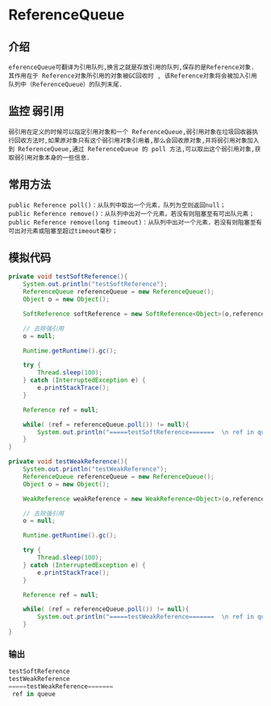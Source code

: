 # ReferenceQueue

## 介绍

    eferenceQueue可翻译为引用队列,换言之就是存放引用的队列,保存的是Reference对象.
    其作用在于 Reference对象所引用的对象被GC回收时 , 该Reference对象将会被加入引用队列中（ReferenceQueue）的队列末尾.

## 监控 弱引用 

    弱引用在定义的时候可以指定引用对象和一个 ReferenceQueue,弱引用对象在垃圾回收器执行回收方法时,如果原对象只有这个弱引用对象引用着,那么会回收原对象,并将弱引用对象加入到 ReferenceQueue,通过 ReferenceQueue 的 poll 方法,可以取出这个弱引用对象,获取弱引用对象本身的一些信息.
## 常用方法

    public Reference poll()：从队列中取出一个元素，队列为空则返回null； 
    public Reference remove()：从队列中出对一个元素，若没有则阻塞至有可出队元素； 
    public Reference remove(long timeout)：从队列中出对一个元素，若没有则阻塞至有可出对元素或阻塞至超过timeout毫秒；

## 模拟代码

``` java
private void testSoftReference(){
    System.out.println("testSoftReference");
    ReferenceQueue referenceQueue = new ReferenceQueue();
    Object o = new Object();

    SoftReference softReference = new SoftReference<Object>(o,referenceQueue);

    // 去除强引用
    o = null;

    Runtime.getRuntime().gc();

    try {
        Thread.sleep(100);
    } catch (InterruptedException e) {
        e.printStackTrace();
    }

    Reference ref = null;

    while( (ref = referenceQueue.poll()) != null){
        System.out.println("=====testSoftReference=======  \n ref in queue");
    }
}

private void testWeakReference(){
    System.out.println("testWeakReference");
    ReferenceQueue referenceQueue = new ReferenceQueue();
    Object o = new Object();

    WeakReference weakReference = new WeakReference<Object>(o,referenceQueue);

    // 去除强引用
    o = null;

    Runtime.getRuntime().gc();

    try {
        Thread.sleep(100);
    } catch (InterruptedException e) {
        e.printStackTrace();
    }

    Reference ref = null;

    while( (ref = referenceQueue.poll()) != null){
        System.out.println("=====testWeakReference=======  \n ref in queue");
    }
}
```

### 输出

``` js
testSoftReference
testWeakReference
=====testWeakReference=======  
 ref in queue
```